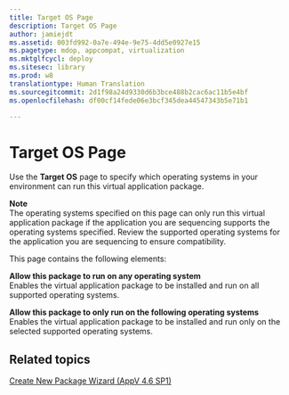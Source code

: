 ```yaml
---
title: Target OS Page
description: Target OS Page
author: jamiejdt
ms.assetid: 003fd992-0a7e-494e-9e75-4dd5e0927e15
ms.pagetype: mdop, appcompat, virtualization
ms.mktglfcycl: deploy
ms.sitesec: library
ms.prod: w8
translationtype: Human Translation
ms.sourcegitcommit: 2d1f98a24d9330d6b3bce488b2cac6ac11b5e4bf
ms.openlocfilehash: df00cf14fede06e3bcf345dea44547343b5e71b1

---
```



# Target OS Page


Use the **Target OS** page to specify which operating systems in your environment can run this virtual application package.

**Note**  
The operating systems specified on this page can only run this virtual application package if the application you are sequencing supports the operating systems specified. Review the supported operating systems for the application you are sequencing to ensure compatibility.

 

This page contains the following elements:

<a href="" id="allow-this-package-to-run-on-any-operating-system"></a>**Allow this package to run on any operating system**  
Enables the virtual application package to be installed and run on all supported operating systems.

<a href="" id="allow-this-package-to-only-run-on-the-following-operating-systems"></a>**Allow this package to only run on the following operating systems**  
Enables the virtual application package to be installed and run only on the selected supported operating systems.

## Related topics


[Create New Package Wizard (AppV 4.6 SP1)](create-new-package-wizard---appv-46-sp1-.md)

 

 








<!--HONumber=Jun16_HO4-->


